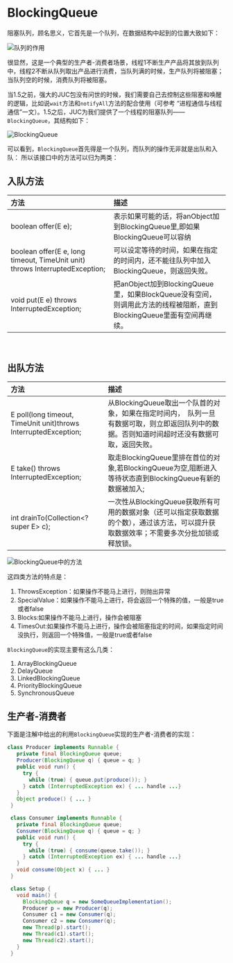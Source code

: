 # BlockingQueue

阻塞队列，顾名思义，它首先是一个队列，在数据结构中起到的位置大致如下：

![队列的作用](http://img.blog.csdn.net/20150929153140497)

很显然，这是一个典型的生产者-消费者场景，线程1不断生产产品将其放到队列中，线程2不断从队列取出产品进行消费，当队列满的时候，生产队列将被阻塞；当队列空的时候，消费队列将被阻塞。

当1.5之前，强大的JUC包没有问世的时候，我们需要自己去控制这些阻塞和唤醒的逻辑，比如说`wait`方法和`notifyAll`方法的配合使用（可参考 “进程通信与线程通信”一文）。1.5之后，JUC为我们提供了一个线程的阻塞队列——`BlockingQueue`，其结构如下：

![BlockingQueue](http://ovn0i3kdg.bkt.clouddn.com/BlockingQueue.png)

可以看到，`BlockingQueue`首先得是一个队列，而队列的操作无非就是出队和入队：
所以该接口中的方法可以归为两类：
## 入队方法
| 方法 | 描述 |
| :------------- | :------------- |
|boolean offer(E e); |表示如果可能的话，将anObject加到BlockingQueue里,即如果BlockingQueue可以容纳 |
|boolean offer(E e, long timeout, TimeUnit unit) throws InterruptedException;   |  可以设定等待的时间，如果在指定的时间内，还不能往队列中加入BlockingQueue，则返回失败。 |
|     void put(E e) throws InterruptedException;  |  把anObject加到BlockingQueue里，如果BlockQueue没有空间，则调用此方法的线程被阻断，直到BlockingQueue里面有空间再继续。|


　　　　
## 出队方法
| 方法 | 描述 |
| :------------- | :------------- |
| E poll(long timeout, TimeUnit unit)throws InterruptedException; | 从BlockingQueue取出一个队首的对象，如果在指定时间内，　队列一旦有数据可取，则立即返回队列中的数据。否则知道时间超时还没有数据可取，返回失败。  |
|    E take() throws InterruptedException;   | 取走BlockingQueue里排在首位的对象,若BlockingQueue为空,阻断进入等待状态直到BlockingQueue有新的数据被加入;   |
|int drainTo(Collection<? super E> c);   | 一次性从BlockingQueue获取所有可用的数据对象（还可以指定获取数据的个数），通过该方法，可以提升获取数据效率；不需要多次分批加锁或释放锁。  |


![BlockingQueue中的方法](http://ovn0i3kdg.bkt.clouddn.com/BlockingQueue%E4%B8%AD%E7%9A%84%E6%96%B9%E6%B3%95.png)

这四类方法的特点是：
1. ThrowsException：如果操作不能马上进行，则抛出异常
2. SpecialValue：如果操作不能马上进行，将会返回一个特殊的值，一般是true或者false
3. Blocks:如果操作不能马上进行，操作会被阻塞
4. TimesOut:如果操作不能马上进行，操作会被阻塞指定的时间，如果指定时间没执行，则返回一个特殊值，一般是true或者false

`BlockingQueue`的实现主要有这么几类：
1. ArrayBlockingQueue
2. DelayQueue
3. LinkedBlockingQueue
4. PriorityBlockingQueue
5. SynchronousQueue


## 生产者-消费者
下面是注解中给出的利用`BlockingQueue`实现的生产者-消费者的实现：
```java
class Producer implements Runnable {
   private final BlockingQueue queue;
   Producer(BlockingQueue q) { queue = q; }
   public void run() {
     try {
       while (true) { queue.put(produce()); }
     } catch (InterruptedException ex) { ... handle ...}
   }
   Object produce() { ... }
 }

 class Consumer implements Runnable {
   private final BlockingQueue queue;
   Consumer(BlockingQueue q) { queue = q; }
   public void run() {
     try {
       while (true) { consume(queue.take()); }
     } catch (InterruptedException ex) { ... handle ...}
   }
   void consume(Object x) { ... }
 }

 class Setup {
   void main() {
     BlockingQueue q = new SomeQueueImplementation();
     Producer p = new Producer(q);
     Consumer c1 = new Consumer(q);
     Consumer c2 = new Consumer(q);
     new Thread(p).start();
     new Thread(c1).start();
     new Thread(c2).start();
   }
 }
```
